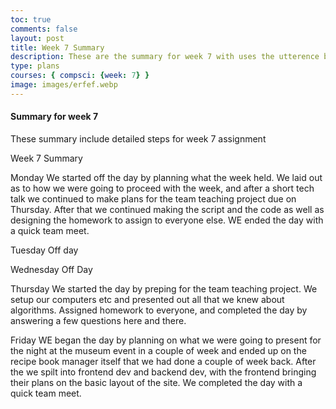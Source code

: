 ```yaml
---
toc: true
comments: false
layout: post
title: Week 7 Summary
description: These are the summary for week 7 with uses the utterence bot
type: plans
courses: { compsci: {week: 7} }
image: images/erfef.webp
---
```



#### Summary for week 7
These summary include detailed steps for week 7 assignment

Week 7 Summary

Monday
We started off the day by planning what the week held. We laid out as to how we were going to proceed with the week, and after a short tech talk we continued to make plans for the team teaching project due on Thursday. After that we continued making the script and the code as well as designing the homework to assign to everyone else. WE ended the day with a quick team meet.

Tuesday
Off day

Wednesday
Off Day

Thursday
We started the day by preping for the team teaching project. We setup our computers etc and presented out all that we knew about algorithms. Assigned homework to everyone, and completed the day by answering a few questions here and there.

Friday
WE began the day by planning on what we were going to present for the night at the museum event in a couple of week and ended up on the recipe book manager itself that we had done a couple of week back. After the we spilt into frontend dev and backend dev, with the frontend bringing their plans on the basic layout of the site. We completed the day with a quick team meet.



